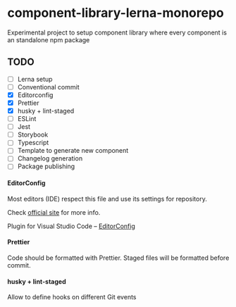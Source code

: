 # component-library-lerna-monorepo
Experimental project to setup component library where every component is an standalone npm package 

## TODO

- [ ] Lerna setup
- [ ] Conventional commit
- [x] Editorconfig
- [x] Prettier
- [x] husky + lint-staged
- [ ] ESLint
- [ ] Jest
- [ ] Storybook
- [ ] Typescript
- [ ] Template to generate new component
- [ ] Changelog generation
- [ ] Package publishing

#### EditorConfig

Most editors (IDE) respect this file and use its settings for repository. 

Check [official site](https://editorconfig.org/) for more info.

Plugin for Visual Studio Code – [EditorConfig](https://marketplace.visualstudio.com/items?itemName=EditorConfig.EditorConfig)

#### Prettier

Code should be formatted with Prettier. Staged files will be formatted before commit.

#### husky + lint-staged

Allow to define hooks on different Git events

